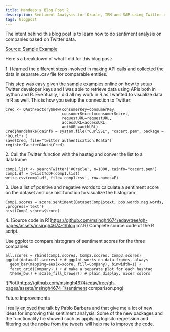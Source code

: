 ```yaml
---
title: Mandeep's Blog Post 2
description: Sentiment Analysis for Oracle, IBM and SAP using Twitter data
tags: blogpost
---
```


The intent behind this blog post is to learn how to do sentiment analysis on companies based on Twitter data.

[Source: Sample Example](http://www.inside-r.org/howto/mining-twitter-airline-consumer-sentiment) 

Here's a breakdown of what I did for this blog post:

1\. I learned the different steps involved in making API calls and collected the data in separate .csv file for comparable entities.

This step was easy given the sample examples online on how to setup Twitter developer keys and I was able to retrieve data using APIs both in python and R. Eventually, I did all my work in R as I wanted to visualize data in R as well.
This is how you setup the connection to Twitter:
```{r chunkLabel}
Cred <- OAuthFactory$new(consumerKey=consumerKey,
                         consumerSecret=consumerSecret,
                         requestURL=requestURL,
                         accessURL=accessURL, 
                         authURL=authURL)
Cred$handshake(cainfo = system.file("CurlSSL", "cacert.pem", package = "RCurl") )
save(Cred, file="twitter authentication.Rdata")
registerTwitterOAuth(Cred)
```

2\. Call the Twitter function with the hastag and conver the list to a dataframe
```{r chunkLabel}
comp1.list <- searchTwitter('#Oracle', n=1000, cainfo="cacert.pem")  
comp1.df = twListToDF(comp1.list)  
write.csv(comp1.df, file='comp1.csv', row.names=F)
```

3\. Use a list of positive and negative words to calculate a sentiment score on the dataset and use hist function to visualize the histogram
```{r chunkLabel}
Comp1.scores = score.sentiment(DatasetComp1$text, pos.words,neg.words, .progress='text')
hist(Comp1.scores$score)
```

4\. [Source code in R](https://github.com/msingh4674/edav/tree/gh-pages/assets/msingh4674-1/blog p2.R)  Complete source code of the R script.

Use ggplot to compare histogram of sentiment scores for the three companies
```{r chunkLabel}
all.scores = rbind(Comp1.scores, Comp2.scores, Comp3.scores)
ggplot(data=all.scores) + # ggplot works on data.frames, always
  geom_bar(mapping=aes(x=score, fill=Company), binwidth=1) +
  facet_grid(Company~.) + # make a separate plot for each hashtag
  theme_bw() + scale_fill_brewer() # plain display, nicer colors
```

![Plot](https://github.com/msingh4674/edav/tree/gh-pages/assets/msingh4674-1/sentiment comparison.png)

Future Improvements

I really enjoyed the talk by Pablo Barbera and that give me a lot of new ideas for improving this sentiment analysis. 
Some of the new packages and the functionality he showed such as applying logisitc regression and filtering out the noise 
from the tweets will help me to improve the code. 



